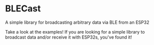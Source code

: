 # BLECast
A simple library for broadcasting arbitrary data via BLE from an ESP32

Take a look at the examples! If you are looking for a simple library to broadcast data and/or receive it with ESP32s, you've found it!
